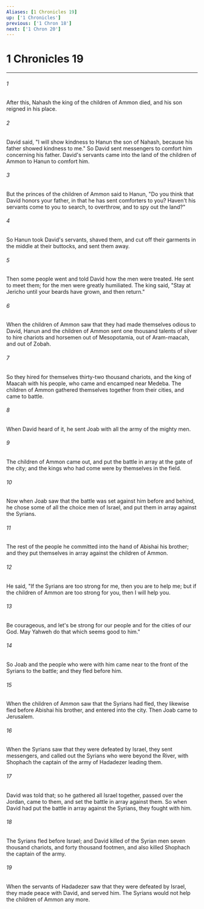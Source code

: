 ```yaml
---
Aliases: [1 Chronicles 19]
up: ['1 Chronicles']
previous: ['1 Chron 18']
next: ['1 Chron 20']
---
```

# 1 Chronicles 19
***





###### 1 

After this, Nahash the king of the children of Ammon died, and his son reigned in his place. 



###### 2 

David said, "I will show kindness to Hanun the son of Nahash, because his father showed kindness to me." So David sent messengers to comfort him concerning his father. David's servants came into the land of the children of Ammon to Hanun to comfort him. 



###### 3 

But the princes of the children of Ammon said to Hanun, "Do you think that David honors your father, in that he has sent comforters to you? Haven't his servants come to you to search, to overthrow, and to spy out the land?" 



###### 4 

So Hanun took David's servants, shaved them, and cut off their garments in the middle at their buttocks, and sent them away. 



###### 5 

Then some people went and told David how the men were treated. He sent to meet them; for the men were greatly humiliated. The king said, "Stay at Jericho until your beards have grown, and then return." 



###### 6 

When the children of Ammon saw that they had made themselves odious to David, Hanun and the children of Ammon sent one thousand talents of silver to hire chariots and horsemen out of Mesopotamia, out of Aram-maacah, and out of Zobah. 



###### 7 

So they hired for themselves thirty-two thousand chariots, and the king of Maacah with his people, who came and encamped near Medeba. The children of Ammon gathered themselves together from their cities, and came to battle. 



###### 8 

When David heard of it, he sent Joab with all the army of the mighty men. 



###### 9 

The children of Ammon came out, and put the battle in array at the gate of the city; and the kings who had come were by themselves in the field. 



###### 10 

Now when Joab saw that the battle was set against him before and behind, he chose some of all the choice men of Israel, and put them in array against the Syrians. 



###### 11 

The rest of the people he committed into the hand of Abishai his brother; and they put themselves in array against the children of Ammon. 



###### 12 

He said, "If the Syrians are too strong for me, then you are to help me; but if the children of Ammon are too strong for you, then I will help you. 



###### 13 

Be courageous, and let's be strong for our people and for the cities of our God. May Yahweh do that which seems good to him." 



###### 14 

So Joab and the people who were with him came near to the front of the Syrians to the battle; and they fled before him. 



###### 15 

When the children of Ammon saw that the Syrians had fled, they likewise fled before Abishai his brother, and entered into the city. Then Joab came to Jerusalem. 



###### 16 

When the Syrians saw that they were defeated by Israel, they sent messengers, and called out the Syrians who were beyond the River, with Shophach the captain of the army of Hadadezer leading them. 



###### 17 

David was told that; so he gathered all Israel together, passed over the Jordan, came to them, and set the battle in array against them. So when David had put the battle in array against the Syrians, they fought with him. 



###### 18 

The Syrians fled before Israel; and David killed of the Syrian men seven thousand chariots, and forty thousand footmen, and also killed Shophach the captain of the army. 



###### 19 

When the servants of Hadadezer saw that they were defeated by Israel, they made peace with David, and served him. The Syrians would not help the children of Ammon any more.
